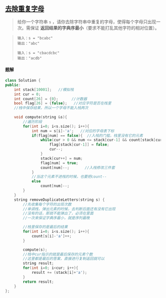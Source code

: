 ## [去除重复字母](https://leetcode.cn/problems/remove-duplicate-letters/description/)

> 给你一个字符串 `s` ，请你去除字符串中重复的字母，使得每个字母只出现一次。需保证 **返回结果的字典序最小**（要求不能打乱其他字符的相对位置）。

> ```
> 输入：s = "bcabc"
> 输出："abc"
> ```
>
> ```
> 输入：s = "cbacdcbc"
> 输出："acdb"
> ```

#### 题解

```c++
class Solution {
public:
    int stack[10001];   //模拟栈
    int cur = 0; 
    int count[26] = {0};      //计数器
    bool flag[26] = {false};   //对应字符是否在栈里 
    //栈中保存结果，所以一个字母不能入栈两次
    
    void compute(string &s){
        //遍历阶段
        for(int i=0; i<s.size(); i++){
            int num = s[i]-'a';   //对应的字母表下标
            if(flag[num] == false){  //入栈的门槛，栈里没有它的元素
                while(cur > 0 && num <= stack[cur-1] && count[stack[cur-1]] > 0){
                    flag[stack[cur-1]] = false;
                    cur--;
                }
                stack[cur++] = num;
                flag[num] = true;
                count[num]--;       //入栈修改三件套
            }
            //当这个元素不进栈的时候，也要把count--
            else
                count[num]--;
        }
    }
    string removeDuplicateLetters(string s) {
        //先收集每个字符的出现次数
        //单调栈，弹出元素的时候，去判断后面还有没有它出现
        //没有的话，那就不能弹出了，必须在里面
        //一次来保证字典序最小，就是序列最晚

        //栈里保存的是最后的结果
        for(int i=0; i<s.size(); i++){
            count[s[i]-'a']++;
        }

        compute(s);
        //栈中cur指示的就是最后保存的元素个数
        //这里都是最后的答案，直接进行复制返回就可以
        string result;
        for(int i=0; i<cur; i++){
            result += (stack[i]+'a');
        }
        return result;
    }
};
```

